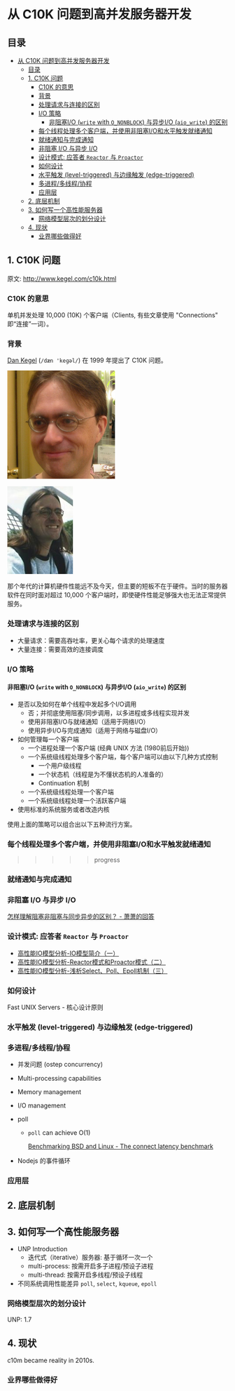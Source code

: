 # 从 C10K 问题到高并发服务器开发

## 目录

- [从 C10K 问题到高并发服务器开发](#从-c10k-问题到高并发服务器开发)
  - [目录](#目录)
  - [1. C10K 问题](#1-c10k-问题)
    - [C10K 的意思](#c10k-的意思)
    - [背景](#背景)
    - [处理请求与连接的区别](#处理请求与连接的区别)
    - [I/O 策略](#io-策略)
      - [非阻塞I/O (`write` with `O_NONBLOCK`) 与异步I/O (`aio_write`) 的区别](#非阻塞io-write-with-o_nonblock-与异步io-aio_write-的区别)
    - [每个线程处理多个客户端，并使用非阻塞I/O和水平触发就绪通知](#每个线程处理多个客户端并使用非阻塞io和水平触发就绪通知)
    - [就绪通知与完成通知](#就绪通知与完成通知)
    - [非阻塞 I/O 与异步 I/O](#非阻塞-io-与异步-io)
    - [设计模式: 应答者 `Reactor` 与 `Proactor`](#设计模式-应答者-reactor-与-proactor)
    - [如何设计](#如何设计)
    - [水平触发 (level-triggered) 与边缘触发 (edge-triggered)](#水平触发-level-triggered-与边缘触发-edge-triggered)
    - [多进程/多线程/协程](#多进程多线程协程)
    - [应用层](#应用层)
  - [2. 底层机制](#2-底层机制)
  - [3. 如何写一个高性能服务器](#3-如何写一个高性能服务器)
    - [网络模型层次的划分设计](#网络模型层次的划分设计)
  - [4. 现状](#4-现状)
    - [业界哪些做得好](#业界哪些做得好)

## 1. C10K 问题

原文: <http://www.kegel.com/c10k.html>

### C10K 的意思

单机并发处理 10,000 (10K) 个客户端（Clients, 有些文章使用 "Connections" 即“连接”一词）。

### 背景

[Dan Kegel](http://www.kegel.com/resume.html) (`/dæn 'keɡəl/`) 在 1999 年提出了
C10K 问题。

![Dan Kegel](./images/dan_kegel0.png)

![Dan Kegel](./images/dan_kegel1.jpg)

那个年代的计算机硬件性能远不及今天，但主要的短板不在于硬件。当时的服务器软件在同时面对超过
10,000 个客户端时，即使硬件性能足够强大也无法正常提供服务。

### 处理请求与连接的区别

- 大量请求：需要高吞吐率，更关心每个请求的处理速度
- 大量连接：需要高效的连接调度

### I/O 策略

#### 非阻塞I/O (`write` with `O_NONBLOCK`) 与异步I/O (`aio_write`) 的区别

- 是否以及如何在单个线程中发起多个I/O调用
  - 否；并彻底使用阻塞/同步调用，以多进程或多线程实现并发
  - 使用非阻塞I/O与就绪通知（适用于网络I/O）
  - 使用异步I/O与完成通知（适用于网络与磁盘I/O）
- 如何管理每一个客户端
  - 一个进程处理一个客户端 (经典 UNIX 方法 (1980前后开始))
  - 一个系统级线程处理多个客户端，每个客户端可以由以下几种方式控制
    - 一个用户级线程
    - 一个状态机（线程是为不懂状态机的人准备的）
    - Continuation 机制
  - 一个系统级线程处理一个客户端
  - 一个系统级线程处理一个活跃客户端
- 使用标准的系统服务或者改造内核

使用上面的策略可以组合出以下五种流行方案。

### 每个线程处理多个客户端，并使用非阻塞I/O和水平触发就绪通知

>>>>> progress

### 就绪通知与完成通知

### 非阻塞 I/O 与异步 I/O

[怎样理解阻塞非阻塞与同步异步的区别？ - 萧萧的回答](https://www.zhihu.com/question/19732473/answer/241673170)

### 设计模式: 应答者 `Reactor` 与 `Proactor`

- [高性能IO模型分析-IO模型简介（一）](https://zhuanlan.zhihu.com/p/95550964)
- [高性能IO模型分析-Reactor模式和Proactor模式（二）](https://zhuanlan.zhihu.com/p/95662364)
- [高性能IO模型分析-浅析Select、Poll、Epoll机制（三）](https://zhuanlan.zhihu.com/p/95872805)

### 如何设计

Fast UNIX Servers - 核心设计原则

### 水平触发 (level-triggered) 与边缘触发 (edge-triggered)

### 多进程/多线程/协程

- 并发问题 (ostep concurrency)
- Multi-processing capabilities
- Memory management
- I/O management

- poll
  - `poll` can achieve O(1)

    [Benchmarking BSD and Linux - The connect latency benchmark](benchmarking_bsd_and_linux.md#the-connect-latency-benchmark)
- Nodejs 的事件循环

### 应用层

## 2. 底层机制

## 3. 如何写一个高性能服务器

- UNP Introduction
  - 迭代式（iterative）服务器: 基于循环一次一个
  - multi-process: 按需开启多子进程/预设子进程
  - multi-thread: 按需开启多线程/预设子线程
- 不同系统调用性能差异 `poll`, `select`, `kqueue`, `epoll`

### 网络模型层次的划分设计

UNP: 1.7

## 4. 现状

c10m became reality in 2010s.

### 业界哪些做得好
